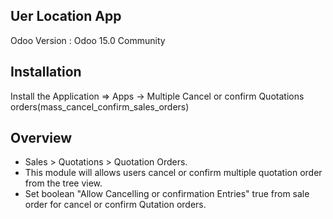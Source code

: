 Uer Location App
-----------------------------------

Odoo Version : Odoo 15.0 Community


Installation 
-------------------------------------
Install the Application => Apps -> Multiple Cancel or confirm Quotations orders(mass_cancel_confirm_sales_orders)


Overview
-------------------------------------
* Sales > Quotations > Quotation Orders.
* This module will allows users cancel or confirm multiple quotation order from the tree view.
* Set boolean "Allow Cancelling or confirmation Entries" true from sale order for cancel or confirm Qutation orders.